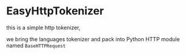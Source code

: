 # EasyHttpTokenizer

this is a simple http tokenizer,

we bring the languages tokenizer and pack into Python HTTP module named `BaseHTTPRequest`

